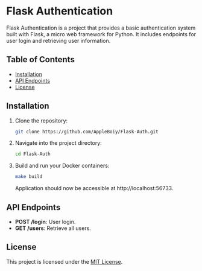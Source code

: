 # Flask Authentication

Flask Authentication is a project that provides a basic authentication system built with Flask, a micro web framework for Python. It includes endpoints for user login and retrieving user information.


## Table of Contents

- [Installation](#installation)
- [API Endpoints](#api-endpoints)
- [License](#license)

## Installation

1. Clone the repository:

   ```bash
   git clone https://github.com/AppleBoiy/Flask-Auth.git
   ```

2. Navigate into the project directory:

   ```bash
   cd Flask-Auth
   ```

3. Build and run your Docker containers:

   ```bash
   make build
   ```
   
   Application should now be accessible at http://localhost:56733.

## API Endpoints

- **POST /login**: User login.
- **GET /users**: Retrieve all users.

## License

This project is licensed under the [MIT License](LICENSE).
